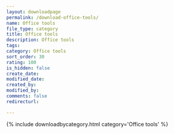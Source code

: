 ```yaml
---
layout: downloadpage
permalink: /download-office-tools/
name: Office tools
file_type: category
title: Office tools
description: Office tools
tags:  
category: Office tools
sort_order: 30
rating: 100
is_hidden: false
create_date:
modified_date:
created_by:
modified_by:
comments: false
redirecturl:

---
```



 {% include downloadbycategory.html category='Office tools' %}
